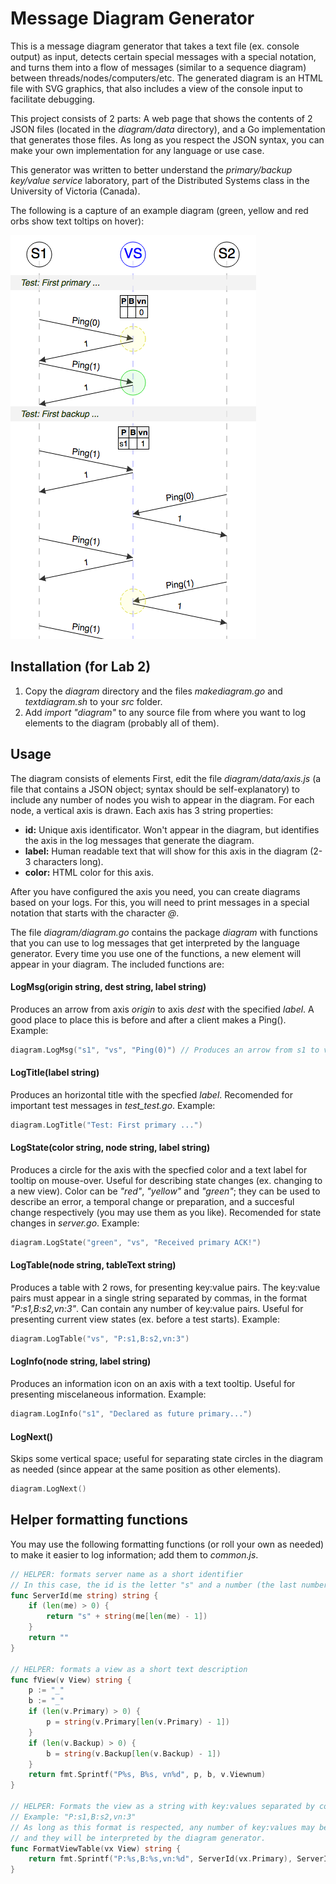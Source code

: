 # Message Diagram Generator
This is a message diagram generator that takes a text file (ex. console output) as input, detects certain special messages with a special notation, and turns them into a flow of messages (similar to a sequence diagram) between threads/nodes/computers/etc. The generated diagram is an HTML file with SVG graphics, that also includes a view of the console input to facilitate debugging.

This project consists of 2 parts: A web page that shows the contents of 2 JSON files (located in the *diagram/data* directory), and a Go implementation that generates those files. As long as you respect the JSON syntax, you can make your own implementation for any language or use case.

This generator was written to better understand the *primary/backup key/value service* laboratory, part of the Distributed Systems class in the University of Victoria (Canada).

The following is a capture of an example diagram (green, yellow and red orbs show text toltips on hover):

![alt tag](/docs/example.png)

## Installation (for Lab 2)

1. Copy the *diagram* directory and the files *makediagram.go* and *textdiagram.sh* to your *src* folder.
2. Add *import "diagram"* to any source file from where you want to log elements to the diagram (probably all of them).

## Usage

The diagram consists of elements First, edit the file *diagram/data/axis.js* (a file that contains a JSON object; syntax should be self-explanatory) to include any number of nodes you wish to appear in the diagram. For each node, a vertical axis is drawn. Each axis has 3 string properties:
* **id:** Unique axis identificator. Won't appear in the diagram, but identifies the axis in the log messages that generate the diagram.
* **label:** Human readable text that will show for this axis in the diagram (2-3 characters long).
* **color:** HTML color for this axis.

After you have configured the axis you need, you can create diagrams based on your logs. For this, you will need to print messages in a special notation that starts with the character *@*.

The file *diagram/diagram.go* contains the package *diagram* with functions that you can use to log messages that get interpreted by the language generator. Every time you use one of the functions, a new element will appear in your diagram. The included functions are:

#### LogMsg(origin string, dest string, label string)
Produces an arrow from axis *origin* to axis *dest* with the specified *label*. A good place to place this is before and after a client makes a Ping().
Example:
```Go
diagram.LogMsg("s1", "vs", "Ping(0)") // Produces an arrow from s1 to vs with the label Ping(0)
```

#### LogTitle(label string)
Produces an horizontal title with the specfied *label*. Recomended for important test messages in *test_test.go*.
Example:
```Go
diagram.LogTitle("Test: First primary ...")
```

#### LogState(color string, node string, label string)
Produces a circle for the axis with the specfied color and a text label for tooltip on mouse-over. Useful for describing state changes (ex. changing to a new view). Color can be *"red"*, *"yellow"* and *"green"*; they can be used to describe an error, a temporal change or preparation, and a succesful change respectively (you may use them as you like). Recomended for state changes in *server.go*.
Example:
```Go
diagram.LogState("green", "vs", "Received primary ACK!")
```

#### LogTable(node string, tableText string)
Produces a table with 2 rows, for presenting key:value pairs. The key:value pairs must appear in a single string separated by commas, in the format *"P:s1,B:s2,vn:3"*. Can contain any number of key:value pairs. Useful for presenting current view states (ex. before a test starts).
Example:
```Go
diagram.LogTable("vs", "P:s1,B:s2,vn:3")
```

#### LogInfo(node string, label string)
Produces an information icon on an axis with a text tooltip. Useful for presenting miscelaneous information.
Example:
```Go
diagram.LogInfo("s1", "Declared as future primary...")
```

#### LogNext()
Skips some vertical space; useful for separating state circles in the diagram as needed (since appear at the same position as other elements).
```Go
diagram.LogNext()
```

## Helper formatting functions
You may use the following formatting functions (or roll your own as needed) to make it easier to log information; add them to *common.js*.

```Go
// HELPER: formats server name as a short identifier
// In this case, the id is the letter "s" and a number (the last number of the full server name)
func ServerId(me string) string {
	if (len(me) > 0) {
		return "s" + string(me[len(me) - 1])
	}
	return ""
}

// HELPER: formats a view as a short text description
func fView(v View) string {
	p := "_"
	b := "_"
	if (len(v.Primary) > 0) {
		p = string(v.Primary[len(v.Primary) - 1])
	}
	if (len(v.Backup) > 0) {
		b = string(v.Backup[len(v.Backup) - 1])
	}
	return fmt.Sprintf("P%s, B%s, vn%d", p, b, v.Viewnum)
}

// HELPER: Formats the view as a string with key:values separated by commas
// Example: "P:s1,B:s2,vn:3"
// As long as this format is respected, any number of key:values may be included
// and they will be interpreted by the diagram generator.
func FormatViewTable(vx View) string {
	return fmt.Sprintf("P:%s,B:%s,vn:%d", ServerId(vx.Primary), ServerId(vx.Backup), vx.Viewnum)
}
```

